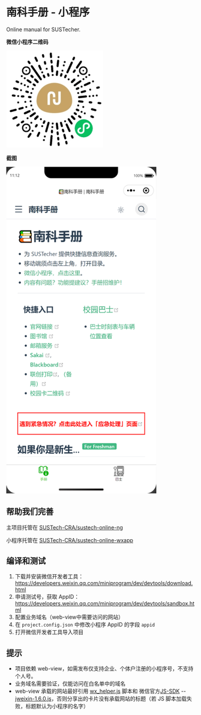 # 南科手册 - 小程序

Online manual for SUSTecher.

**微信小程序二维码**

![qrcode](./qr-code.jpg)

**截图**

<img src="Screenshot.png" width="400px" />

## 帮助我们完善

主项目托管在 [SUSTech-CRA/sustech-online-ng](https://github.com/SUSTech-CRA/sustech-online-ng)

小程序托管在 [SUSTech-CRA/sustech-online-wxapp](https://github.com/SUSTech-CRA/sustech-online-wxapp)

## 编译和测试
1. 下载并安装微信开发者工具：https://developers.weixin.qq.com/miniprogram/dev/devtools/download.html
2. 申请测试号，获取 AppID：https://developers.weixin.qq.com/miniprogram/dev/devtools/sandbox.html
3. 配置业务域名（web-view中需要访问的网站）
4. 在 `project.config.json` 中修改小程序 AppID 的字段 `appid`
5. 打开微信开发者工具导入项目

## 提示
* 项目依赖 web-view，如需发布仅支持企业、个体户注册的小程序号，不支持个人号。
* 业务域名需要验证，仅能访问在白名单中的域名
* web-view 承载的网站最好引用 [wx_helper.js](https://github.com/SUSTech-CRA/sustech-online-ng/blob/master/docs/.vuepress/public/wx_helper.js) 脚本和 微信官方[JS-SDK](https://developers.weixin.qq.com/doc/offiaccount/OA_Web_Apps/JS-SDK.html) -- [jweixin-1.6.0.js](http://res.wx.qq.com/open/js/jweixin-1.6.0.js)，否则分享出的卡片没有承载网站的标题（若 JS 脚本加载失败，标题默认为小程序的名字）
